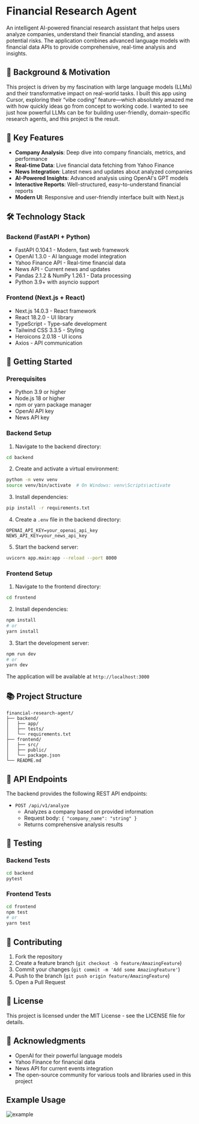 # Financial Research Agent

An intelligent AI-powered financial research assistant that helps users analyze companies, understand their financial standing, and assess potential risks. The application combines advanced language models with financial data APIs to provide comprehensive, real-time analysis and insights.

## 🤔 Background & Motivation

This project is driven by my fascination with large language models (LLMs) and their transformative impact on real-world tasks. I built this app using Cursor, exploring their “vibe coding” feature—which absolutely amazed me with how quickly ideas go from concept to working code. I wanted to see just how powerful LLMs can be for building user-friendly, domain-specific research agents, and this project is the result.


## 🌟 Key Features

- **Company Analysis**: Deep dive into company financials, metrics, and performance
- **Real-time Data**: Live financial data fetching from Yahoo Finance
- **News Integration**: Latest news and updates about analyzed companies
- **AI-Powered Insights**: Advanced analysis using OpenAI's GPT models
- **Interactive Reports**: Well-structured, easy-to-understand financial reports
- **Modern UI**: Responsive and user-friendly interface built with Next.js

## 🛠 Technology Stack

### Backend (FastAPI + Python)
- FastAPI 0.104.1 - Modern, fast web framework
- OpenAI 1.3.0 - AI language model integration
- Yahoo Finance API - Real-time financial data
- News API - Current news and updates
- Pandas 2.1.2 & NumPy 1.26.1 - Data processing
- Python 3.9+ with asyncio support

### Frontend (Next.js + React)
- Next.js 14.0.3 - React framework
- React 18.2.0 - UI library
- TypeScript - Type-safe development
- Tailwind CSS 3.3.5 - Styling
- Heroicons 2.0.18 - UI icons
- Axios - API communication

## 🚀 Getting Started

### Prerequisites
- Python 3.9 or higher
- Node.js 18 or higher
- npm or yarn package manager
- OpenAI API key
- News API key

### Backend Setup

1. Navigate to the backend directory:
```bash
cd backend
```

2. Create and activate a virtual environment:
```bash
python -m venv venv
source venv/bin/activate  # On Windows: venv\Scripts\activate
```

3. Install dependencies:
```bash
pip install -r requirements.txt
```

4. Create a `.env` file in the backend directory:
```env
OPENAI_API_KEY=your_openai_api_key
NEWS_API_KEY=your_news_api_key
```

5. Start the backend server:
```bash
uvicorn app.main:app --reload --port 8000
```

### Frontend Setup

1. Navigate to the frontend directory:
```bash
cd frontend
```

2. Install dependencies:
```bash
npm install
# or
yarn install
```

3. Start the development server:
```bash
npm run dev
# or
yarn dev
```

The application will be available at `http://localhost:3000`

## 📚 Project Structure

```
financial-research-agent/
├── backend/
│   ├── app/
│   ├── tests/
│   └── requirements.txt
├── frontend/
│   ├── src/
│   ├── public/
│   └── package.json
└── README.md
```

## 🔄 API Endpoints

The backend provides the following REST API endpoints:

- `POST /api/v1/analyze`
  - Analyzes a company based on provided information
  - Request body: `{ "company_name": "string" }`
  - Returns comprehensive analysis results

## 🧪 Testing

### Backend Tests
```bash
cd backend
pytest
```

### Frontend Tests
```bash
cd frontend
npm test
# or
yarn test
```

## 🤝 Contributing

1. Fork the repository
2. Create a feature branch (`git checkout -b feature/AmazingFeature`)
3. Commit your changes (`git commit -m 'Add some AmazingFeature'`)
4. Push to the branch (`git push origin feature/AmazingFeature`)
5. Open a Pull Request

## 📝 License

This project is licensed under the MIT License - see the LICENSE file for details.

## 🙏 Acknowledgments

- OpenAI for their powerful language models
- Yahoo Finance for financial data
- News API for current events integration
- The open-source community for various tools and libraries used in this project

## Example Usage

![example](https://github.com/user-attachments/assets/7c2d41cb-ded0-4d46-be48-9f1337c4eca7)


